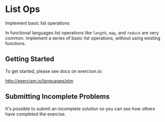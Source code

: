 # List Ops

Implement basic list operations

In functional languages list operations like `length`, `map`, and
`reduce` are very common. Implement a series of basic list operations,
without using existing functions.

## Getting Started

To get started, please see docs on exercism.io:

http://exercism.io/languages/elm



## Submitting Incomplete Problems
It's possible to submit an incomplete solution so you can see how others have completed the exercise.


